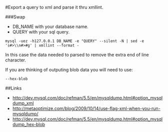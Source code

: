 #Export a query to xml and parse it thru xmllint.


###Swap
* DB_NAME with your database name.
* QUERY with your sql query.

```
mysql -uez -h127.0.0.1 DB_NAME -e "QUERY" --silent -N | sed -e 's#>\\n#>#g' | xmllint --format -
```

In this case the data needed to parsed to remove the extra end of line character.

If you are thinking of outputing blob data you will need to use:
```
--hex-blob
```

##Links

* http://dev.mysql.com/doc/refman/5.5/en/mysqldump.html#option_mysqldump_xml
* http://metaoptimize.com/blog/2009/10/14/use-flag-xml-when-you-run-mysqldump/
* http://dev.mysql.com/doc/refman/5.5/en/mysqldump.html#option_mysqldump_hex-blob
